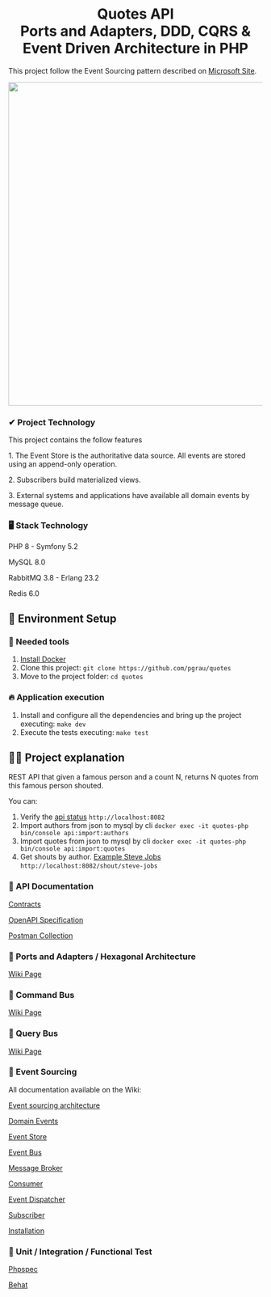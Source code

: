 <h1 align="center">
Quotes API  </br> Ports and Adapters, DDD, CQRS & <br/> Event Driven Architecture  in PHP
</h1>

<p align="left">
This project follow the Event Sourcing pattern described on <a href="https://docs.microsoft.com/en-us/azure/architecture/patterns/event-sourcing"/>Microsoft Site</a>.
</p>

<p align="center">
  <a href="https://docs.microsoft.com/en-us/azure/architecture/patterns/event-sourcing">
    <img src="https://docs.microsoft.com/en-us/azure/architecture/patterns/_images/event-sourcing-overview.png" width="640px" />
  </a>
</p>

### ✔ Project Technology
<p>This project contains the follow features</p>
<p>1. The Event Store is the authoritative data source. All events are stored using an append-only operation.</p>
<p>2. Subscribers build materialized views.</p>
<p>3. External systems and applications have available all domain events by message queue.</p>

### 🖥️ Stack Technology

<p>PHP 8 - Symfony 5.2</p>
<p>MySQL 8.0</p>
<p>RabbitMQ 3.8 - Erlang 23.2</p>
<p>Redis 6.0</p>

## 🚀 Environment Setup

### 🐳 Needed tools

1. [Install Docker](https://www.docker.com/get-started)
2. Clone this project: `git clone https://github.com/pgrau/quotes`
3. Move to the project folder: `cd quotes`

### 🔥 Application execution

1. Install and configure all the dependencies and bring up the project executing:
   `make dev`
2. Execute the tests executing:
   `make test`

## 👩‍💻 Project explanation

<p>REST API that given a famous person and a count N, returns N quotes from this famous person shouted.</p>

You can:

1. Verify the [api status](http://localhost:8082) `http://localhost:8082`
2. Import authors from json to mysql by cli `docker exec -it quotes-php bin/console api:import:authors`
2. Import quotes from json to mysql by cli `docker exec -it quotes-php bin/console api:import:quotes`
4. Get shouts by author. [Example Steve Jobs](http://localhost:8082/shout/steve-jobs)  `http://localhost:8082/shout/steve-jobs`

### 🎯 API Documentation

[Contracts](https://github.com/pgrau/quotes/wiki/Contract)

[OpenAPI Specification](https://github.com/pgrau/quotes/wiki/OpenAPI)

[Postman Collection](https://github.com/pgrau/quotes/wiki/Postman)

### 🎯 Ports and Adapters / Hexagonal Architecture

[Wiki Page](https://github.com/pgrau/quotes/wiki/Hexagonal-Architecture)

### 🎯 Command Bus

[Wiki Page](https://github.com/pgrau/quotes/wiki/Command-Bus)

### 🎯 Query Bus

[Wiki Page](https://github.com/pgrau/quotes/wiki/Query-Bus)

### 🎯 Event Sourcing

All documentation available on the Wiki:

[Event sourcing architecture](https://github.com/pgrau/quotes/wiki/Event-Sourcing-Architecture)    
    
[Domain Events](https://github.com/pgrau/quotes/wiki/Domain-Events)
    
[Event Store](https://github.com/pgrau/quotes/wiki/Event-Store)

[Event Bus](https://github.com/pgrau/quotes/wiki/Event-Bus)

[Message Broker](https://github.com/pgrau/quotes/wiki/Message-Broker)

[Consumer](https://github.com/pgrau/quotes/wiki/Consumer)

[Event Dispatcher](https://github.com/pgrau/quotes/wiki/Consumer)

[Subscriber](https://github.com/pgrau/quotes/wiki/Subscriber)

[Installation](https://github.com/pgrau/quotes/wiki/Installation)

###  🔦 Unit / Integration / Functional Test

[Phpspec](https://github.com/pgrau/quotes/wiki/phpspec)

[Behat](https://github.com/pgrau/quotes/wiki/phpspec)

